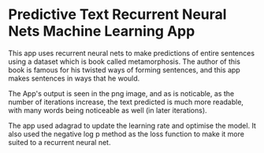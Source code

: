 # Predictive Text Recurrent Neural Nets Machine Learning App

This app uses recurrent neural nets to make predictions of entire sentences using a dataset which is book called metamorphosis. The author of this book is famous for his twisted ways of forming sentences, and this app makes sentences in ways that he would.

The App's output is seen in the png image, and as is noticable, as the number of iterations increase, the text predicted is much more readable, with many words being noticeable as well (in later iterations).

The app used adagrad to update the learning rate and optimise the model. It also used the negative log p method as the loss function to make it more suited to a recurrent neural net.
